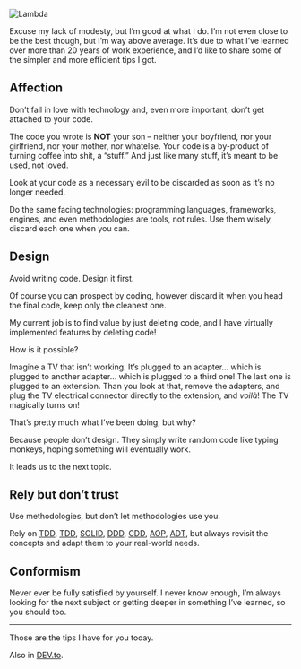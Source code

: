 ![Lambda](//cacilhas.info/img/lambda.png)

Excuse my lack of modesty, but I’m good at what I do. I’m not even close to be the best though, but I’m way above average. It’s due to what I’ve learned over more than 20 years of work experience, and I’d like to share some of the simpler and more efficient tips I got.

Affection
---------

Don’t fall in love with technology and, even more important, don’t get attached to your code.

The code you wrote is **NOT** your son – neither your boyfriend, nor your girlfriend, nor your mother, nor whatelse. Your code is a by-product of turning coffee into shit, a “stuff.” And just like many stuff, it’s meant to be used, not loved.

Look at your code as a necessary evil to be discarded as soon as it’s no longer needed.

Do the same facing technologies: programming languages, frameworks, engines, and even methodologies are tools, not rules. Use them wisely, discard each one when you can.

Design
------

Avoid writing code. Design it first.

Of course you can prospect by coding, however discard it when you head the final code, keep only the cleanest one.

My current job is to find value by just deleting code, and I have virtually implemented features by deleting code!

How is it possible?

Imagine a TV that isn’t working. It’s plugged to an adapter… which is plugged to another adapter… which is plugged to a third one! The last one is plugged to an extension. Than you look at that, remove the adapters, and plug the TV electrical connector directly to the extension, and _voilà_! The TV magically turns on!

That’s pretty much what I’ve been doing, but why?

Because people don’t design. They simply write random code like typing monkeys, hoping something will eventually work.

It leads us to the next topic.

Rely but don’t trust
--------------------

Use methodologies, but don’t let methodologies use you.

Rely on [TDD](https://www.wikiwand.com/en/Test-driven_development), [TDD](https://www.manning.com/books/type-driven-development-with-idris), [SOLID](https://www.wikiwand.com/en/SOLID), [DDD](https://www.wikiwand.com/en/Domain-driven_design), [CDD](https://youtu.be/Kdpfhj3VM04), [AOP](https://www.wikiwand.com/en/Aspect-oriented_programming), [ADT](https://www.wikiwand.com/en/Algebraic_data_type), but always revisit the concepts and adapt them to your real-world needs.

Conformism
----------

Never ever be fully satisfied by yourself. I never know enough, I’m always looking for the next subject or getting deeper in something I’ve learned, so you should too.

* * *

Those are the tips I have for you today.

Also in [DEV.to](https://dev.to/cacilhas/career-tips-242a).